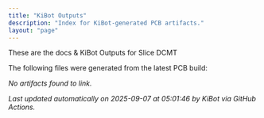 ```yaml
---
title: "KiBot Outputs"
description: "Index for KiBot-generated PCB artifacts."
layout: "page"
---
```


These are the docs & KiBot Outputs for Slice DCMT

The following files were generated from the latest PCB build:

_No artifacts found to link._

_Last updated automatically on 2025-09-07 at 05:01:46 by KiBot via GitHub Actions._
